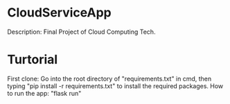 # CloudServiceApp
Description: Final Project of Cloud Computing Tech.

# Turtorial
First clone: Go into the root directory of "requirements.txt" in cmd, then typing "pip install -r requirements.txt" to install the required packages.
How to run the app: "flask run"
  
